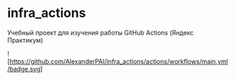 # infra_actions
Учебный проект для изучения работы GitHub Actions (Яндекс Практикум)

![https://github.com/AlexanderPAI/infra_actions/actions/workflows/main.yml/badge.svg]
